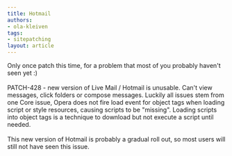 ```yaml
---
title: Hotmail
authors:
- ola-kleiven
tags:
- sitepatching
layout: article
---
```

Only once patch this time, for a problem that most of you probably haven&#39;t seen yet :)<br/><br/>PATCH-428 - new version of Live Mail / Hotmail is unusable. Can&#39;t view messages, click folders or compose messages. Luckily all issues stem from one Core issue, Opera does not fire load event for object tags when loading script or style resources, causing scripts to be &quot;missing&quot;. Loading scripts into object tags is a technique to download but not execute a script until needed.<br/><br/>This new version of Hotmail is probably a gradual roll out, so most users will still not have seen this issue.
